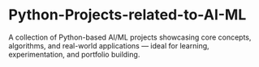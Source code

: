 # Python-Projects-related-to-AI-ML
A collection of Python-based AI/ML projects showcasing core concepts, algorithms, and real-world applications — ideal for learning, experimentation, and portfolio building.
